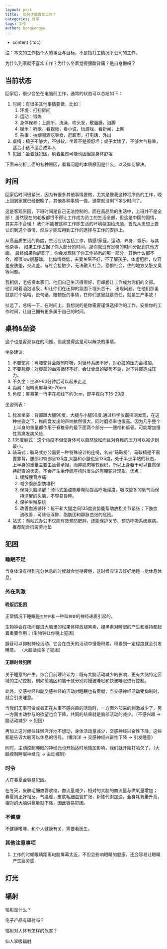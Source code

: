 ```yaml
---
layout: post
title:  如何才能喜欢工作？
categories: 效率
tags: 工作
author: kongkongye
---
```


* content
{:toc}

注：本文的工作指个人的事业与目标，不是指打工情况下公司的工作。

为什么到家就不喜欢工作？为什么坐着觉得腰酸背痛？是自身懒吗？




## 当前状态
回家后，很少会坐在电脑前工作，通常的状态可以总结如下：

1. 时间：有很多其他事情要做，比如：
    1. 环境：打扫房间
    2. 运动：锻炼
    3. 身体保养：上厕所，洗澡，吹头发，敷面膜，泡脚
    4. 娱乐：听歌，看视频，看小说，玩游戏，看新闻，上网
    5. 杂事：抽烟喝酒吃零食，逛超市，打电话，外出
2. 桌椅：椅子不够大，不够软，坐着不是很舒坦；桌子太矮了，不够大气稳重，适合小孩不适合成年人
3. 犯困：坐着就犯困，躺着虽然可能也困但是身体舒坦

下面来剖析上面的各种原因，看看问题的本质原因是什么，以及如何解决。

## 时间
回家后时间很紧张，因为有很多其他事情要做，尤其是像我这种程序员的工作，晚上回到家就已经很晚了，其他各种事情一做，通常就没剩下多少时间了。

这是客观原因，下班时间是自己无法控制的，而在高品质的生活中，上班并不是全部！
虽然现在的老板都恨不得让工作成为员工的生活全部，但这是中国的国情，其实并不合理！
我们不能被这种工作即生活的环境氛围给洗脑，首先从思想上要认识到这个事情，然后才能应用到工作的选择与工作的安排上。

从高品质生活的角度，生活应该包括工作，情感/家庭，运动，养身，娱乐，与其他杂事，
如果工作占据了你大部分的时间，那你就没有足够的时间分配到其他方面。
最终如果你辞职了，你会发现除了你工作熟悉的那一部分，其他什么都不会，都很low很基础。
比如情商低，夫妻关系不好，不了解孩子，体虚肥胖，仪容差皮肤差，交流差，与社会接触少，无法融入社会，恐惧社会，住的地方又脏又臭等问题。

我相信，老板资本家们，他们自己生活得很好，但却想让工作成为你们的全部。
他们喝着酒泡温泉，却让你们在压抑的氛围下埋头苦干。
出现问题，在他们那里就是打个哈哈，说句话，赔顿饭的事情，在你们这里就是责任，就是生产事故！

扯远了，总结一下，在时间上，我想说的是你需要谨慎选择你的工作，安排你的工作时间，让自己拥有更多属于自己的时间。

## 桌椅&坐姿
这个也是客观存在的问题，但我觉得这是可以解决的事情。

坐姿建议:

1. 不要驼背：弯腰驼背会限制呼吸，对循环系统不好，对心脏的压力会增加。
2. 不要翘脚：对脚部的血液循环不好，会让骨盘的姿势不良，对下背部造成压力。
3. 不久坐：坐30-60分钟后可以起来走走
4. 距离：眼睛离屏幕50-70cm
5. 角度：屏幕第一行字在视线下约3cm，即平视向下15-20度

坐姿列表：

1. 标准坐姿：背部跟大腿90度，大腿与小腿90度.通过科学仪器探测发现，在这种坐姿之下，椎间盘发出的声响依然很大，同时磨损率也很高。因为几乎整个上半身的重量都作用于脊椎骨的最下面两个部分——腰椎和骶骨。可能增加慢性背痛发病风险.
2. 135度躺式：这个角度不但使身体可以自然放松而且对脊椎的压力可以减少到最小。
3. 骑马式：骑马式办公需要一种特殊设计的座椅，名曰“马鞍椅”。马鞍椅是不需要靠背，腰部和臀部呈135度,大腿和小腿也呈135度，处于半坐半站的状态，上半身的重量主要由坐骨承担，而非肌肉等软组织，所以上身躯干可以自然保持挺直的状态，不会产生坐传统座椅时发生的弯腰驼背现象。优点：
    1. 缓解腰背疼痛
    2. 减少腹部脂肪堆积
    3. 保持头脑清醒：骑马式坐姿能够帮助提高呼吸深度，吸取更多的氧气而保持清醒的头脑，不容易昏睡。
    4. 保护生殖系统
    5. 改善血液循环：躯干和大腿之间135度姿势能帮助放松关节紧张；下肢血流改善，可降低浮肿、脂肪团和静脉曲张的危险。
4. 站式：而站式办公不仅能有效预防肥胖，还能保护关节、预防呼吸系统疾病。推荐配合抗疲劳地垫

## 犯困
### 睡眠不足
当身体没有得到充分休息的时候就会觉得疲倦，这时候应该去好好地睡一觉休息休息。

### 外在刺激

#### 晚饭后犯困
正常情况下睡眠是`生物钟`和一种叫`腺苷`的神经递质引起的。

生物钟会在夜间促进大脑里的松果体释放褪黑素，褪黑素对睡眠的产生和维持都起着重要作用；（生物钟让你晚上犯困）

腺苷可以抑制神经活动，它会在白天的活动中慢慢积累，积累到一定程度就会引发睡意。 （大脑活动多了犯困）

#### 无聊时候犯困
关于睡意的产生，综合目前理论认为：既有大脑活动减少的影响，更有大脑特定区域的主动控制，例如前脑区和脑干就分别对慢波睡眠和快波睡眠进行控制。

此外，交感神经和副交感神经的活动对睡眠也有贡献，当交感神经活动受抑制时，就会引发睡意。

当我们无事可做或者正在从事不感兴趣的活动时，一方面外部来的刺激减少了，另一方面主动参与的欲望也会下降，共同的结果就是脑部活动的减少。（不感兴趣 -> 脑活动减少 -> 犯困）

再加上这时候往往懒洋洋地不想动，身体活动量减少，交感神经兴奋性下降，这些都是告诉大脑可以休息的信号。（懒洋洋 -> 交感神经兴奋性下降 -> 引发睡意）

同时，主动控制睡眠的神经元也开始适时地施加影响，我们就开始打哈欠了。（大脑控制睡眠神经元 -> 主动控制）

### 时令
人在春夏会容易犯困。

在冬天，皮肤毛细血管收缩，血流量减少，相对的大脑的血流量与供氧量增加；
春夏则正好相反，气温暖，皮肤毛细血管扩张，新陈代谢加速，全身耗氧量升高，相对的大脑供氧量就下降，因此容易犯困。

### 不健康
不健康嗜睡，和个人健康有关，需要看医生。

### 其他注意事项
1. 工作的时候眼睛距离电脑屏幕太近，不但会影响眼睛的健康，还会容易让眼睛产生疲劳感

## 灯光

## 辐射
辐射是什么？

电子产品有辐射吗？

辐射对人体有怎样的危害？

仙人掌吸辐射